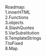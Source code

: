 Roadmap:<br>
    1.innerHTML<br>
    2.Functions<br>
    3.objects<br>
    4.SlashQuotes<br>
    5.VarSubstitution<br>
    6.TemplateStrings<br>
    7.toFixed<br>
    8.Map<br>
